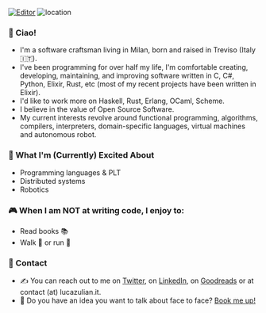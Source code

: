 [![Editor](https://img.shields.io/badge/editor-doom&ndash;emacs-blue)](https://github.com/hlissner/doom-emacs) ![location](https://img.shields.io/badge/location-🇮🇹%20Milan-green)

### 👋 Ciao!

* I'm a software craftsman living in Milan, born and raised in Treviso (Italy 🇮🇹).
* I've been programming for over half my life, I'm comfortable creating, developing, maintaining, and improving software written in C, C#, Python, Elixir, Rust, etc (most of my recent projects have been written in Elixir).
* I'd like to work more on Haskell, Rust, Erlang, OCaml, Scheme.
* I believe in the value of Open Source Software.
* My current interests revolve around functional programming, algorithms, compilers, interpreters, domain-specific languages, virtual machines and autonomous robot.

### 🙌 What I'm (Currently) Excited About

* Programming languages & PLT
* Distributed systems
* Robotics

### :video_game: When I am NOT at writing code, I enjoy to:

* Read books :books:
* Walk :walking: or run :running:

### 🤝 Contact

* ✍️ You can reach out to me on [Twitter](https://twitter.com/luca_julian), on [LinkedIn](https://www.linkedin.com/in/zulianluca/), on [Goodreads](https://www.goodreads.com/user/show/75913668-luca) or at contact (at) lucazulian.it.  
* 📆 Do you have an idea you want to talk about face to face? [Book me up!](https://calendly.com/luca_julian/office-hours)

